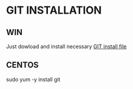 # GIT INSTALLATION

## WIN

Just dowload and install necessary [GIT install file](https://git-scm.com/downloads)


## CENTOS 

sudo yum -y install git
